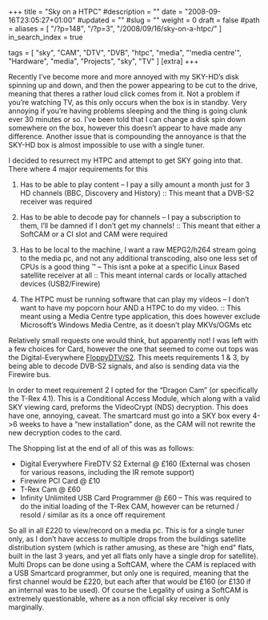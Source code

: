 +++
title = "Sky on a HTPC"
#description = ""
date = "2008-09-16T23:05:27+01:00"
#updated = ""
#slug = ""
weight = 0
draft = false
#path = 
aliases = [
    "/?p=148",
    "/?p=3",
    "/2008/09/16/sky-on-a-htpc/"
]
in_search_index = true


tags = [
    "sky",
    "CAM",
    "DTV",
    "DVB",
    "htpc",
    "media",
    "'media centre'",
    "Hardware",
    "media",
    "Projects",
    "sky",
    "TV"
]
[extra]
+++

Recently I’ve become more and more annoyed with my SKY-HD’s disk spinning up and down, and then the power appearing to be cut to the drive, meaning that theres a rather loud click comes from it. Not a problem if you’re watching TV, as this only occurs when the box is in standby. Very annoying if you’re having problems sleeping and the thing is going clunk ever 30 minutes or so. I’ve been told that I can change a disk spin down somewhere on the box, however this doesn’t appear to have made any difference. Another issue that is compounding the annoyance is that the SKY-HD box is almost impossible to use with a single tuner.

I decided to resurrect my HTPC and attempt to get SKY going into that. There where 4 major requirements for this

1. Has to be able to play content – I pay a silly amount a month just for 3 HD channels (BBC, Discovery and History) :: This meant that a DVB-S2 receiver was required

2. Has to be able to decode pay for channels – I pay a subscription to them, I’ll be damned if I don’t get my channels! :: This meant that either a SoftCAM or a CI slot and CAM were required

3. Has to be local to the machine, I want a raw MEPG2/h264 stream going to the media pc, and not any additional transcoding, also one less set of CPUs is a good thing ™ – This isnt a poke at a specific Linux Based satellite receiver at all :: This meant internal cards or locally attached devices (USB2/Firewire)

4. The HTPC must be running software that can play my videos – I don’t want to have my popcorn hour AND a HTPC to do my video. :: This meant using a Media Centre type application, this does however exclude Microsoft’s Windows Media Centre, as it doesn’t play MKVs/OGMs etc

Relatively small requests one would think, but apparently not! I was left with a few choices for Card, however the one that seemed to come out tops was the Digital-Everywhere [FloppyDTV/S2](http://www.kustompcs.co.uk/acatalog/info_4348.html). This meets requirements 1 & 3, by being able to decode DVB-S2 signals, and also is sending data via the Firewire bus.

In order to meet requirement 2 I opted for the “Dragon Cam” (or specifically the T-Rex 4.1). This is a Conditional Access Module, which along with a valid SKY viewing card, preforms the VideoCrypt (NDS) decryption. This does have one, annoying, caveat. The smartcard must go into a SKY box every 4->6 weeks to have a “new installation” done, as the CAM will not rewrite the new decryption codes to the card.

The Shopping list at the end of all of this was as follows:

* Digital Everywhere FireDTV S2 External @ £160 (External was chosen for various reasons, including the IR remote support)
* Firewire PCI Card @ £10
* T-Rex Cam @ £60
* Infinity Unlimited USB Card Programmer @ £60 – This was required to do the initial loading of the T-Rex CAM, however can be returned / resold / similar as its a once off requirement

So all in all £220 to view/record on a media pc. This is for a single tuner only, as I don’t have access to multiple drops from the buildings satellite distribution system (which is rather amusing, as these are "high end" flats, built in the last 3 years, and yet all flats only have a single drop for satellite). Multi Drops can be done using a SoftCAM, where the CAM is replaced with a USB Smartcard programmer, but only one is required, meaning that the first channel would be £220, but each after that would be £160 (or £130 if an internal was to be used). Of course the Legality of using a SoftCAM is extremely questionable, where as a non official sky receiver is only marginally.
